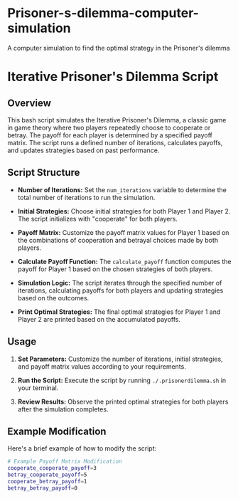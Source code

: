 # Prisoner-s-dilemma-computer-simulation
A computer simulation to find the optimal strategy in the Prisoner's dilemma
# Iterative Prisoner's Dilemma Script

## Overview

This bash script simulates the Iterative Prisoner's Dilemma, a classic game in game theory where two players repeatedly choose to cooperate or betray. The payoff for each player is determined by a specified payoff matrix. The script runs a defined number of iterations, calculates payoffs, and updates strategies based on past performance.

## Script Structure

- **Number of Iterations:** Set the `num_iterations` variable to determine the total number of iterations to run the simulation.

- **Initial Strategies:** Choose initial strategies for both Player 1 and Player 2. The script initializes with "cooperate" for both players.

- **Payoff Matrix:** Customize the payoff matrix values for Player 1 based on the combinations of cooperation and betrayal choices made by both players.

- **Calculate Payoff Function:** The `calculate_payoff` function computes the payoff for Player 1 based on the chosen strategies of both players.

- **Simulation Logic:** The script iterates through the specified number of iterations, calculating payoffs for both players and updating strategies based on the outcomes.

- **Print Optimal Strategies:** The final optimal strategies for Player 1 and Player 2 are printed based on the accumulated payoffs.

## Usage

1. **Set Parameters:** Customize the number of iterations, initial strategies, and payoff matrix values according to your requirements.

2. **Run the Script:** Execute the script by running `./.prisonerdilemma.sh` in your terminal.

3. **Review Results:** Observe the printed optimal strategies for both players after the simulation completes.

## Example Modification

Here's a brief example of how to modify the script:

```bash
# Example Payoff Matrix Modification
cooperate_cooperate_payoff=3
betray_cooperate_payoff=5
cooperate_betray_payoff=1
betray_betray_payoff=0
